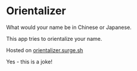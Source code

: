 # Orientalizer

What would your name be in Chinese or Japanese.

This app tries to orientalize your name.

Hosted on [orientalizer.surge.sh](https://orientalizer.surge.sh)

Yes - this is a joke!

